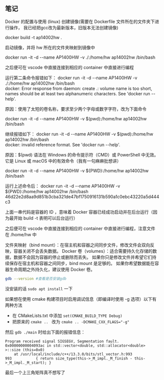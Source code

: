 
## 笔记

Docker 的配置与使用 (linux)
创建镜像(需要在 Dockerfile 文件所在的文件夹下进行操作，
我已经把gcc改为最新版本，旧版本无法创建镜像)

docker build -t ap14002hw .

启动镜像，并将 hw 所在的文件夹映射到镜像中

docker run -it -d --name AP1400HW -v ./:/home/hw ap14002hw /bin/bash

之后便可在 vscode 中直接连接到相应的 container 中直接进行编程

运行第二条命令报错如下：
docker run -it -d --name AP1400HW -v ./:/home/hw ap14002hw /bin/bash        
docker: Error response from daemon: create .: volume name is too short, 
names should be at least two alphanumeric characters.
See 'docker run --help'.

原因：使用了太短的卷名称，要求至少两个字母或数字字符，改为下面命令

docker run -it -d --name AP1400HW -v $(pwd):/home/hw ap14002hw /bin/bash

继续报错如下：
 docker run -it -d --name AP1400HW -v $(pwd):/home/hw ap14002hw /bin/bash    
docker: invalid reference format.
See 'docker run --help'.

原因：$(pwd) 语法在 Windows 的命令提示符（CMD）或 PowerShell 中无效。
它是 Linux 或 macOS 中的有效命令（我有一句麻麻批想讲）

docker run -it -d --name AP1400HW -v ${PWD}:/home/hw ap14002hw /bin/bash

运行上述命令后：
 docker run -it -d --name AP1400HW -v ${PWD}:/home/hw ap14002hw /bin/bash    
46d22e2d8aa9d851b3cba321de47bf1750916131b590a1c0ebc43220a5d444c3

上面一串代码是容器的 ID ，意味着 Docker 容器已经成功启动并在后台运行（因为最开始
build -t 表明可以后台运行）

之后便可在 vscode 中直接连接到相应的 container 中直接进行编程，注意文件在 
/home/hw 中

文件夹映射（bind mount）：在宿主机和容器之间同步文件，修改文件会双向反映，容器关闭不会丢失数据。
Docker 卷（volumes）：适合需要持久化存储的数据，数据不会因为容器的停止或删除而丢失。
如果你只是修改文件并希望它们持续保存在宿主机和容器之间同步，bind mount 是足够的。
如果你希望数据能在容器生命周期之外持久化，建议使用 Docker 卷。

```bash
gdb --version #查看是否安装gdb
```

没安装的话 `sudo apt install` 一下 

如果想在使用 cmake 构建项目时启用调试信息（即编译时使用 -g 选项）以下有两种方法
- 在 CMakeLists.txt 中添加 `set(CMAKE_BUILD_TYPE Debug)` 
- 把原来的 `cmake .. ` 改为 `cmake .. -DCMAKE_CXX_FLAGS="-g"` 

然后 `gdb ./main` 时给出下面的报错信息：

```  
Program received signal SIGSEGV, Segmentation fault.
0x00000000004093ac in std::vector<double, std::allocator<double> >::size (this=0x0)
    at /usr/local/include/c++/13.3.0/bits/stl_vector.h:993
993           { return size_type(this->_M_impl._M_finish - this->_M_impl._M_start); }
```

最后一个上三角矩阵真不想写了
